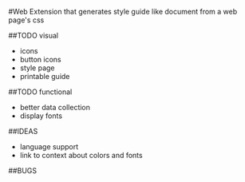 #Web Extension that generates style guide like document from a web page's css

##TODO visual
* icons
* button icons
* style page
* printable guide


##TODO functional
* better data collection
* display fonts

##IDEAS
* language support
* link to context about colors and fonts

##BUGS
